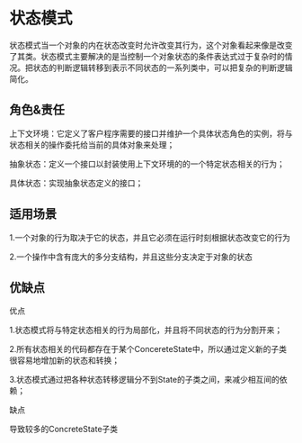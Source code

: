 # 状态模式

状态模式当一个对象的内在状态改变时允许改变其行为，这个对象看起来像是改变了其类。状态模式主要解决的是当控制一个对象状态的条件表达式过于复杂时的情况。把状态的判断逻辑转移到表示不同状态的一系列类中，可以把复杂的判断逻辑简化。

## 角色&责任
          
 上下文环境：它定义了客户程序需要的接口并维护一个具体状态角色的实例，将与状态相关的操作委托给当前的具体对象来处理；
 
 抽象状态：定义一个接口以封装使用上下文环境的的一个特定状态相关的行为；
 
 具体状态：实现抽象状态定义的接口；
 
 
## 适用场景     
1.一个对象的行为取决于它的状态，并且它必须在运行时刻根据状态改变它的行为

2.一个操作中含有庞大的多分支结构，并且这些分支决定于对象的状态
           
## 优缺点

优点

1.状态模式将与特定状态相关的行为局部化，并且将不同状态的行为分割开来；

2.所有状态相关的代码都存在于某个ConcereteState中，所以通过定义新的子类很容易地增加新的状态和转换；

3.状态模式通过把各种状态转移逻辑分不到State的子类之间，来减少相互间的依赖；
           
缺点

导致较多的ConcreteState子类     